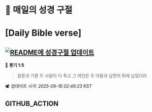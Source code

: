 # 🙏 매일의 성경 구절
# [Daily Bible verse]
## [![README에 성경구절 업데이트](https://github.com/DONGSUKA/first_test/actions/workflows/update-readme-bible.yml/badge.svg)](https://github.com/DONGSUKA/first_test/actions/workflows/update-readme-bible.yml)
<!-- START_BIBLE_VERSE -->
📖 **룻기 1:5**
> 말론과 기룐 두 사람이 다 죽고 그 여인은 두 아들과 남편의 뒤에 남았더라

🕊️ _업데이트 시각: 2025-09-16 02:49:23 KST_
  <!-- END_BIBLE_VERSE -->
## GITHUB_ACTION
